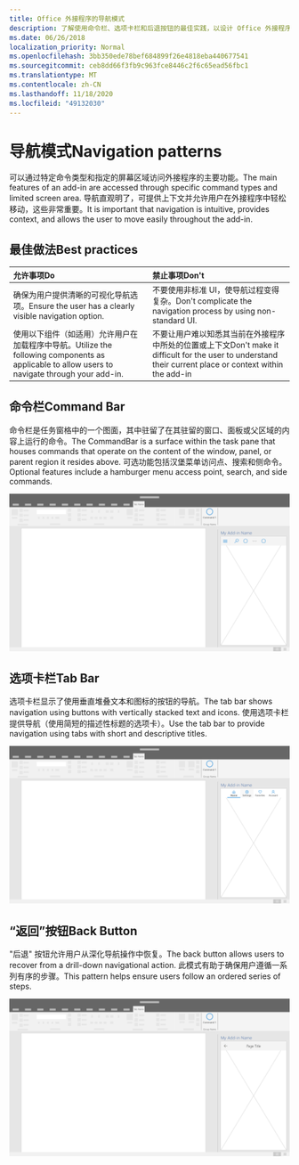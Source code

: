 ```yaml
---
title: Office 外接程序的导航模式
description: 了解使用命令栏、选项卡栏和后退按钮的最佳实践，以设计 Office 外接程序的导航。
ms.date: 06/26/2018
localization_priority: Normal
ms.openlocfilehash: 3bb350ede78bef684899f26e4818eba440677541
ms.sourcegitcommit: ceb8dd66f3fb9c963fce8446c2f6c65ead56fbc1
ms.translationtype: MT
ms.contentlocale: zh-CN
ms.lasthandoff: 11/18/2020
ms.locfileid: "49132030"
---
```

# <a name="navigation-patterns"></a><span data-ttu-id="267ff-103">导航模式</span><span class="sxs-lookup"><span data-stu-id="267ff-103">Navigation patterns</span></span>

<span data-ttu-id="267ff-104">可以通过特定命令类型和指定的屏幕区域访问外接程序的主要功能。</span><span class="sxs-lookup"><span data-stu-id="267ff-104">The main features of an add-in are accessed through specific command types and limited screen area.</span></span> <span data-ttu-id="267ff-105">导航直观明了，可提供上下文并允许用户在外接程序中轻松移动，这些非常重要。</span><span class="sxs-lookup"><span data-stu-id="267ff-105">It is important that navigation is intuitive, provides context, and allows the user to move easily throughout the add-in.</span></span>

## <a name="best-practices"></a><span data-ttu-id="267ff-106">最佳做法</span><span class="sxs-lookup"><span data-stu-id="267ff-106">Best practices</span></span>

| <span data-ttu-id="267ff-107">允许事项</span><span class="sxs-lookup"><span data-stu-id="267ff-107">Do</span></span>    | <span data-ttu-id="267ff-108">禁止事项</span><span class="sxs-lookup"><span data-stu-id="267ff-108">Don't</span></span> |
| :---- | :---- |
| <span data-ttu-id="267ff-109">确保为用户提供清晰的可视化导航选项。</span><span class="sxs-lookup"><span data-stu-id="267ff-109">Ensure the user has a clearly visible navigation option.</span></span> | <span data-ttu-id="267ff-110">不要使用非标准 UI，使导航过程变得复杂。</span><span class="sxs-lookup"><span data-stu-id="267ff-110">Don't complicate the navigation process by using non-standard UI.</span></span>
| <span data-ttu-id="267ff-111">使用以下组件（如适用）允许用户在加载程序中导航。</span><span class="sxs-lookup"><span data-stu-id="267ff-111">Utilize the following components as applicable to allow users to navigate through your add-in.</span></span> | <span data-ttu-id="267ff-112">不要让用户难以知悉其当前在外接程序中所处的位置或上下文</span><span class="sxs-lookup"><span data-stu-id="267ff-112">Don't make it difficult for the user to understand their current place or context within the add-in</span></span>

## <a name="command-bar"></a><span data-ttu-id="267ff-113">命令栏</span><span class="sxs-lookup"><span data-stu-id="267ff-113">Command Bar</span></span>

<span data-ttu-id="267ff-114">命令栏是任务窗格中的一个图面，其中驻留了在其驻留的窗口、面板或父区域的内容上运行的命令。</span><span class="sxs-lookup"><span data-stu-id="267ff-114">The CommandBar is a surface within the task pane that houses commands that operate on the content of the window, panel, or parent region it resides above.</span></span> <span data-ttu-id="267ff-115">可选功能包括汉堡菜单访问点、搜索和侧命令。</span><span class="sxs-lookup"><span data-stu-id="267ff-115">Optional features include a hamburger menu access point, search, and side commands.</span></span>

![图示显示在 "Office 桌面应用程序" 任务窗格中的命令栏。](../images/add-in-command-bar.png)

## <a name="tab-bar"></a><span data-ttu-id="267ff-118">选项卡栏</span><span class="sxs-lookup"><span data-stu-id="267ff-118">Tab Bar</span></span>

<span data-ttu-id="267ff-119">选项卡栏显示了使用垂直堆叠文本和图标的按钮的导航。</span><span class="sxs-lookup"><span data-stu-id="267ff-119">The tab bar shows navigation using buttons with vertically stacked text and icons.</span></span> <span data-ttu-id="267ff-120">使用选项卡栏提供导航（使用简短的描述性标题的选项卡）。</span><span class="sxs-lookup"><span data-stu-id="267ff-120">Use the tab bar to provide navigation using tabs with short and descriptive titles.</span></span>

![图示显示在 "Office 桌面应用程序" 任务窗格中的选项卡栏。](../images/add-in-tab-bar.png)

## <a name="back-button"></a><span data-ttu-id="267ff-123">“返回”按钮</span><span class="sxs-lookup"><span data-stu-id="267ff-123">Back Button</span></span>

<span data-ttu-id="267ff-124">"后退" 按钮允许用户从深化导航操作中恢复。</span><span class="sxs-lookup"><span data-stu-id="267ff-124">The back button allows users to recover from a drill-down navigational action.</span></span> <span data-ttu-id="267ff-125">此模式有助于确保用户遵循一系列有序的步骤。</span><span class="sxs-lookup"><span data-stu-id="267ff-125">This pattern helps ensure users follow an ordered series of steps.</span></span>

![显示 Office 桌面应用程序任务窗格中的 "后退" 按钮的图示。](../images/add-in-back-button.png)
